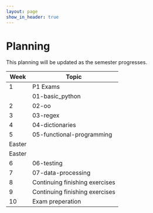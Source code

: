 ```yaml
---
layout: page
show_in_header: true
---
```

# Planning

This planning will be updated as the semester progresses.

| Week | Topic |
|-|-|
| 1 | P1 Exams |
| | 01-basic_python |
| 2 | 02-oo |
| 3 | 03-regex |
| 4 | 04-dictionaries |
| 5 | 05-functional-programming |
| Easter | |
| Easter | |
| 6 | 06-testing |
| 7 | 07-data-processing |
| 8 | Continuing finishing exercises |
| 9 | Continuing finishing exercises |
| 10 | Exam preperation |
